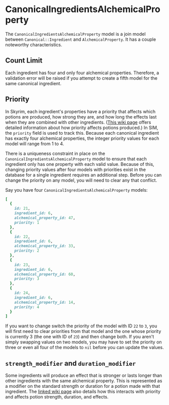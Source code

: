 # CanonicalIngredientsAlchemicalProperty

The `CanonicalIngredientsAlchemicalProperty` model is a join model between `Canonical::Ingredient` and `AlchemicalProperty`. It has a couple noteworthy characteristics.

## Count Limit

Each ingredient has four and only four alchemical properties. Therefore, a validation error will be raised if you attempt to create a fifth model for the same canonical ingredient.

## Priority

In Skyrim, each ingredient's properties have a priority that affects which potions are produced, how strong they are, and how long the effects last when they are combined with other ingredients. ([This wiki page](https://en.uesp.net/wiki/Skyrim:Alchemy_Effects) offers detailed information about how priority affects potions produced.) In SIM, the `priority` field is used to track this. Because each canonical ingredient has exactly four alchemical properties, the integer priority values for each model will range from 1 to 4.

There is a uniqueness constraint in place on the `CanonicalIngredientsAlchemicalProperty` model to ensure that each ingredient only has one property with each valid value. Because of this, changing priority values after four models with priorities exist in the database for a single ingredient requires an additional step. Before you can change the priority on any model, you will need to clear any that conflict.

Say you have four `CanonicalIngredientsAlchemicalProperty` models:
```ruby
[
  {
    id: 21,
    ingredient_id: 6,
    alchemical_property_id: 47,
    priority: 1
  },
  {
    id: 22,
    ingredient_id: 6,
    alchemical_property_id: 33,
    priority: 2
  },
  {
    id: 23,
    ingredient_id: 6,
    alchemical_property_id: 60,
    priority: 3
  },
  {
    id: 24,
    ingredient_id: 6,
    alchemical_property_id: 14,
    priority: 4
  }
]
```
If you want to change switch the priority of the model with ID `22` to `3`, you will first need to clear priorities from that model and the one whose priority is currently 3 (the one with ID of `23`) and then change both. If you aren't simply swapping values on two models, you may have to set the priority on three or even all four of the models to `nil` before you can update the values.

## `strength_modifier` and `duration_modifier`

Some ingredients will produce an effect that is stronger or lasts longer than other ingredients with the same alchemical property. This is represented as a modifier on the standard strength or duration for a potion made with that ingredient. The [linked wiki page](https://en.uesp.net/wiki/Skyrim:Alchemy_Effects) also details how this interacts with priority and affects potion strength, duration, and effects.
